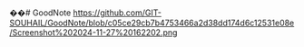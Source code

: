 ��#   G o o d N o t e 
 https://github.com/GIT-SOUHAIL/GoodNote/blob/c05ce29cb7b4753466a2d38dd174d6c12531e08e/Screenshot%202024-11-27%20162202.png
